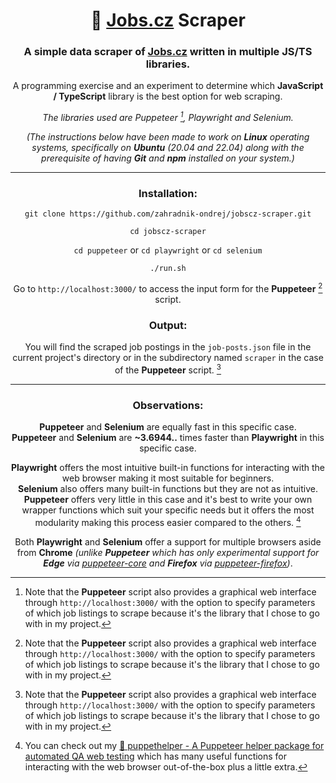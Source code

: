 <div align="center">

# 💼 [Jobs.cz](https://www.jobs.cz/prace/) Scraper

### A simple data scraper of [Jobs.cz](https://www.jobs.cz/prace/) written in multiple JS/TS libraries.

A programming exercise and an experiment to determine which **JavaScript / TypeScript** library is the best option for web scraping.

*The libraries used are Puppeteer [^1], Playwright and Selenium.*

*(The instructions below have been made to work on **Linux** operating systems, specifically on **Ubuntu** (20.04 and 22.04) along with the prerequisite of having **Git** and **npm** installed on your system.)*

***

### Installation:

`git clone https://github.com/zahradnik-ondrej/jobscz-scraper.git`

`cd jobscz-scraper`

`cd puppeteer` or `cd playwright` or `cd selenium`

`./run.sh`

Go to `http://localhost:3000/` to access the input form for the **Puppeteer** [^1] script.

### Output:

You will find the scraped job postings in the `job-posts.json` file in the current project's directory or in the subdirectory named `scraper` in the case of the **Puppeteer** script. [^1]

***

### Observations:

**Puppeteer** and **Selenium** are equally fast in this specific case.  
**Puppeteer** and **Selenium** are **~3.6944..** times faster than **Playwright** in this specific case.

**Playwright** offers the most intuitive built-in functions for interacting with the web browser making it most suitable for beginners.  
**Selenium** also offers many built-in functions but they are not as intuitive.  
**Puppeteer** offers very little in this case and it's best to write your own wrapper functions which suit your specific needs but it offers the most modularity making this process easier compared to the others. [^2]

Both **Playwright** and **Selenium** offer a support for multiple browsers aside from **Chrome** *(unlike **Puppeteer** which has only experimental support for **Edge** via [puppeteer-core](https://www.npmjs.com/package/puppeteer-core) and **Firefox** via [puppeteer-firefox](https://www.npmjs.com/package/puppeteer-firefox))*.

[^1]: Note that the **Puppeteer** script also provides a graphical web interface through `http://localhost:3000/` with the option to specify parameters of which job listings to scrape because it's the library that I chose to go with in my project.

[^2]: You can check out my [🧰 puppethelper - A Puppeteer helper package for automated QA web testing](https://github.com/zahradnik-ondrej/puppethelper) which has many useful functions for interacting with the web browser out-of-the-box plus a little extra.

</div>
